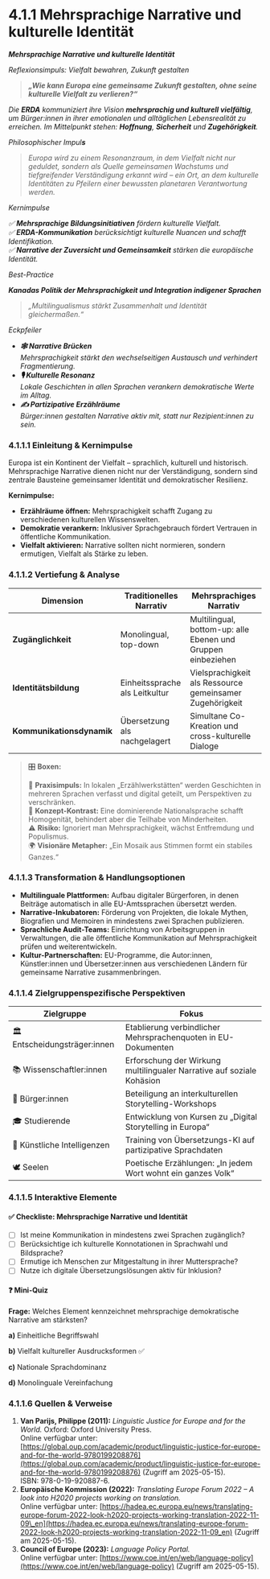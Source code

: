 # 4.1.1 Mehrsprachige Narrative und kulturelle Identität

_**Mehrsprachige Narrative und kulturelle Identität**_

_Reflexionsimpuls: Vielfalt bewahren, Zukunft gestalten_

> _**„Wie kann Europa eine gemeinsame Zukunft gestalten, ohne seine kulturelle Vielfalt zu verlieren?“**_

_Die **ERDA** kommuniziert ihre Vision **mehrsprachig und kulturell vielfältig**, um Bürger:innen in ihrer emotionalen und alltäglichen Lebensrealität zu erreichen. Im Mittelpunkt stehen:**Hoffnung**, **Sicherheit** und **Zugehörigkeit**._

_Philosophischer Impul**s**_

> _Europa wird zu einem Resonanzraum, in dem Vielfalt nicht nur geduldet, sondern als Quelle gemeinsamen Wachstums und tiefgreifender Verständigung erkannt wird – ein Ort, an dem kulturelle Identitäten zu Pfeilern einer bewussten planetaren Verantwortung werden._

_Kernimpulse_

_✅ **Mehrsprachige Bildungsinitiativen** fördern kulturelle Vielfalt._\
_✅ **ERDA-Kommunikation** berücksichtigt kulturelle Nuancen und schafft Identifikation._\
_✅ **Narrative der Zuversicht und Gemeinsamkeit** stärken die europäische Identität._

_Best-Practice_

_**Kanadas Politik der Mehrsprachigkeit und Integration indigener Sprachen**_

> _„Multilingualismus stärkt Zusammenhalt und Identität gleichermaßen.“_

_Eckpfeiler_

* _**🕸️ Narrative Brücken**_  \
  _Mehrsprachigkeit stärkt den wechselseitigen Austausch und verhindert Fragmentierung._
* _**🎙️ Kulturelle Resonanz**_  \
  _Lokale Geschichten in allen Sprachen verankern demokratische Werte im Alltag._
* _**✍️ Partizipative Erzählräume**_  \
  _Bürger:innen gestalten Narrative aktiv mit, statt nur Rezipient:innen zu sein._

### 4.1.1.1 Einleitung & Kernimpulse

Europa ist ein Kontinent der Vielfalt – sprachlich, kulturell und historisch. Mehrsprachige Narrative dienen nicht nur der Verständigung, sondern sind zentrale Bausteine gemeinsamer Identität und demokratischer Resilienz.

**Kernimpulse:**

* **Erzählräume öffnen:** Mehrsprachigkeit schafft Zugang zu verschiedenen kulturellen Wissenswelten.
* **Demokratie verankern:** Inklusiver Sprachgebrauch fördert Vertrauen in öffentliche Kommunikation.
* **Vielfalt aktivieren:** Narrative sollten nicht normieren, sondern ermutigen, Vielfalt als Stärke zu leben.

### 4.1.1.2 Vertiefung & Analyse

| Dimension                 | Traditionelles Narrativ        | Mehrsprachiges Narrativ                                      |
| ------------------------- | ------------------------------ | ------------------------------------------------------------ |
| **Zugänglichkeit**        | Monolingual, top-down          | Multilingual, bottom-up: alle Ebenen und Gruppen einbeziehen |
| **Identitätsbildung**     | Einheitssprache als Leitkultur | Vielsprachigkeit als Ressource gemeinsamer Zugehörigkeit     |
| **Kommunikationsdynamik** | Übersetzung als nachgelagert   | Simultane Co-Kreation und cross-kulturelle Dialoge           |

> 🎛️ **Boxen:**
>
> 📌 **Praxisimpuls:** In lokalen „Erzählwerkstätten“ werden Geschichten in mehreren Sprachen verfasst und digital geteilt, um Perspektiven zu verschränken.> \
> 🧠 **Konzept-Kontrast:** Eine dominierende Nationalsprache schafft Homogenität, behindert aber die Teilhabe von Minderheiten.> \
> ⚠️ **Risiko:** Ignoriert man Mehrsprachigkeit, wächst Entfremdung und Populismus.> \
> 🌍 **Visionäre Metapher:** „Ein Mosaik aus Stimmen formt ein stabiles Ganzes.“

### 4.1.1.3 Transformation & Handlungsoptionen

* **Multilinguale Plattformen:** Aufbau digitaler Bürgerforen, in denen Beiträge automatisch in alle EU-Amtssprachen übersetzt werden.
* **Narrative-Inkubatoren:** Förderung von Projekten, die lokale Mythen, Biografien und Memoiren in mindestens zwei Sprachen publizieren.
* **Sprachliche Audit-Teams:** Einrichtung von Arbeitsgruppen in Verwaltungen, die alle öffentliche Kommunikation auf Mehrsprachigkeit prüfen und weiterentwickeln.
* **Kultur-Partnerschaften:** EU-Programme, die Autor:innen, Künstler:innen und Übersetzer:innen aus verschiedenen Ländern für gemeinsame Narrative zusammenbringen.

### 4.1.1.4 Zielgruppenspezifische Perspektiven

| Zielgruppe                    | Fokus                                                                 |
| ----------------------------- | --------------------------------------------------------------------- |
| 🏛️ Entscheidungsträger:innen | Etablierung verbindlicher Mehrsprachenquoten in EU-Dokumenten         |
| 📚 Wissenschaftler:innen      | Erforschung der Wirkung multilingualer Narrative auf soziale Kohäsion |
| 🧍 Bürger:innen               | Beteiligung an interkulturellen Storytelling-Workshops                |
| 🎓 Studierende                | Entwicklung von Kursen zu „Digital Storytelling in Europa“            |
| 🤖 Künstliche Intelligenzen   | Training von Übersetzungs-KI auf partizipative Sprachdaten            |
| 🕊️ Seelen                    | Poetische Erzählungen: „In jedem Wort wohnt ein ganzes Volk“          |

### 4.1.1.5 Interaktive Elemente

#### ✅ Checkliste: Mehrsprachige Narrative und Identität

* [ ] Ist meine Kommunikation in mindestens zwei Sprachen zugänglich?
* [ ] Berücksichtige ich kulturelle Konnotationen in Sprachwahl und Bildsprache?
* [ ] Ermutige ich Menschen zur Mitgestaltung in ihrer Muttersprache?
* [ ] Nutze ich digitale Übersetzungslösungen aktiv für Inklusion?

#### ❓ Mini-Quiz

**Frage:** Welches Element kennzeichnet mehrsprachige demokratische Narrative am stärksten?

**a)** Einheitliche Begriffswahl

**b)** Vielfalt kultureller Ausdrucksformen ✅

**c)** Nationale Sprachdominanz

**d)** Monolinguale Vereinfachung

### 4.1.1.6 Quellen & Verweise

1. **Van Parijs, Philippe (2011):** _Linguistic Justice for Europe and for the World._ Oxford: Oxford University Press.\
   Online verfügbar unter: [https://global.oup.com/academic/product/linguistic-justice-for-europe-and-for-the-world-9780199208876](https://global.oup.com/academic/product/linguistic-justice-for-europe-and-for-the-world-9780199208876) (Zugriff am 2025-05-15).\
   ISBN: 978-0-19-920887-6.
2. **Europäische Kommission (2022):** _Translating Europe Forum 2022 – A look into H2020 projects working on translation._\
   Online verfügbar unter: [https://hadea.ec.europa.eu/news/translating-europe-forum-2022-look-h2020-projects-working-translation-2022-11-09\_en](https://hadea.ec.europa.eu/news/translating-europe-forum-2022-look-h2020-projects-working-translation-2022-11-09_en) (Zugriff am 2025-05-15).
3. **Council of Europe (2023):** _Language Policy Portal._\
   Online verfügbar unter: [https://www.coe.int/en/web/language-policy](https://www.coe.int/en/web/language-policy) (Zugriff am 2025-05-15).
